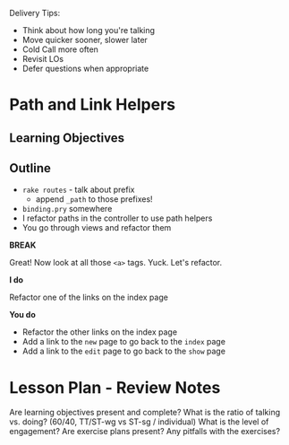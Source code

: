 Delivery Tips:

* Think about how long you're talking
* Move quicker sooner, slower later
* Cold Call more often
* Revisit LOs
* Defer questions when appropriate

# Path and Link Helpers

## Learning Objectives

## Outline

* `rake routes` - talk about prefix
  * append `_path` to those prefixes!
* `binding.pry` somewhere
* I refactor paths in the controller to use path helpers
* You go through views and refactor them

**BREAK**

Great! Now look at all those `<a>` tags. Yuck. Let's refactor.

**I do**

Refactor one of the links on the index page

**You do**

* Refactor the other links on the index page
* Add a link to the `new` page to go back to the `index` page
* Add a link to the `edit` page to go back to the `show` page

# Lesson Plan - Review Notes

Are learning objectives present and complete?
What is the ratio of talking vs. doing? (60/40, TT/ST-wg vs ST-sg / individual)
What is the level of engagement?
Are exercise plans present?
Any pitfalls with the exercises?
